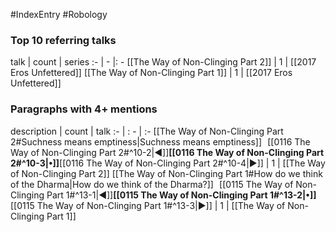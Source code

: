 #IndexEntry #Robology

### Top 10 referring talks
talk | count | series
:- | - |: -
[[The Way of Non-Clinging Part 2]] | 1 | [[2017 Eros Unfettered]]
[[The Way of Non-Clinging Part 1]] | 1 | [[2017 Eros Unfettered]]

### Paragraphs with 4+ mentions
description | count | talk
:- | : - | :-
[[The Way of Non-Clinging Part 2#Suchness means emptiness\|Suchness means emptiness]] &nbsp;&nbsp;[[0116 The Way of Non-Clinging Part 2#^10-2\|◀]]**[[0116 The Way of Non-Clinging Part 2#^10-3\|•]]**[[0116 The Way of Non-Clinging Part 2#^10-4\|▶]] | 1 | [[The Way of Non-Clinging Part 2]]
[[The Way of Non-Clinging Part 1#How do we think of the Dharma\|How do we think of the Dharma?]] &nbsp;&nbsp;[[0115 The Way of Non-Clinging Part 1#^13-1\|◀]]**[[0115 The Way of Non-Clinging Part 1#^13-2\|•]]**[[0115 The Way of Non-Clinging Part 1#^13-3\|▶]] | 1 | [[The Way of Non-Clinging Part 1]]

